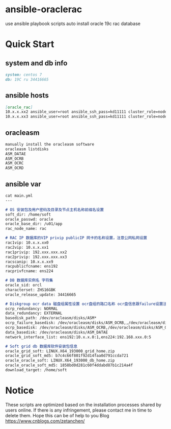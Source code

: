 # ansible-oraclerac
use ansible playbook scripts auto install oracle 19c rac database

# Quick Start
## system and db info
```markdown
system: centos 7
db: 19C ru 34416665
```

## ansible hosts
```markdown
[oracle_rac]
10.x.x.xx2 ansible_user=root ansible_ssh_pass=kd11111 cluster_role=node1
10.x.x.xx3 ansible_user=root ansible_ssh_pass=kd11111 cluster_role=node2
```

## oracleasm
```markdown
manually install the oracleasm software
oracleasm listdisks
ASM_DATAE
ASM_OCRB
ASM_OCRC
ASM_OCRD
```

## ansible var
```markdown
cat main.yml
---

# OS 安装包及用户密码及目录及节点主机名称前缀名设置
soft_dir: /home/soft
oracle_passwd: oracle
oracle_base_dir: /u01/app
rac_node_name: rac

# RAC IP 数据库的VIP privip publicIP 网卡的名称设置，注意公网私网设置
rac1vip: 10.x.x.xx0
rac2vip: 10.x.x.xx1
rac1privip: 192.xxx.xxx.xx2
rac2privip: 192.xxx.xxx.xx3
racscanip: 10.x.x.xx9
racpublicfcname: ens192
racprivfcname: ens224

# DB 数据库实例名 字符集 
oracle_sid: orcl
characterset: ZHS16GBK
oracle_release_update: 34416665

# Diskgroup ocr data 磁盘组属性设置 ocr盘组的路口名称 ocr盘信息跟failure设置注意中间多了逗号 data数据盘设置（多个用逗号隔开）网卡列表信息设置（注意公网私网IP信息对应,注意最后位是0）
ocrp_redundancy: NORMAL
data_redundancy: EXTERNAL
basedisk_path: /dev/oracleasm/disks/ASM*
ocrp_failure_basedisk: /dev/oracleasm/disks/ASM_OCRB,,/dev/oracleasm/disks/ASM_OCRC,,/dev/oracleasm/disks/ASM_OCRD
ocrp_basedisk: /dev/oracleasm/disks/ASM_OCRB,/dev/oracleasm/disks/ASM_OCRC,/dev/oracleasm/disks/ASM_OCRD
data_basedisk: /dev/oracleasm/disks/ASM_DATAE
network_interface_list: ens192:10.x.x.0:1,ens224:192.168.xxx.0:5

# Soft grid db 数据库软件安装包信息
oracle_grid_soft: LINUX.X64_193000_grid_home.zip
oracle_grid_soft_md5: b7c4c66f801f92d14faa0d791ccda721
oracle_oracle_soft: LINUX.X64_193000_db_home.zip
oracle_oracle_soft_md5: 1858bd0d281c60f4ddabd87b1c214a4f
download_target: /home/soft

```

# Notice
These scripts are optimized based on the installation processes shared by users online. If there is any infringement, please contact me in time to delete them.
Hope this can be of help to you
Blog https://www.cnblogs.com/zetanchen/
